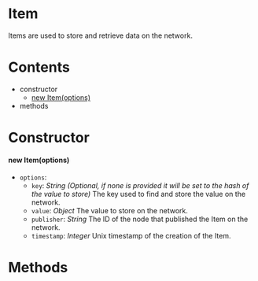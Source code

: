 # **Item**

Items are used to store and retrieve data on the network.

# **Contents**

* constructor
    * [new Item(options)](#new-itemoptions)
* methods

# **Constructor**

#### new Item(options)

* `options`:
    * `key`: _String_ _(Optional, if none is provided it will be set to the hash of the value to store)_ The key used to find and store the value on the network.
    * `value`: _Object_ The value to store on the network.
    * `publisher`: _String_ The ID of the node that published the Item on the network.
    * `timestamp`: _Integer_ Unix timestamp of the creation of the Item.

# **Methods**
